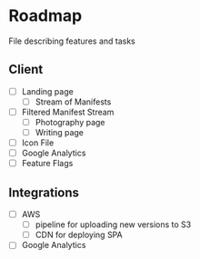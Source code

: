 # Roadmap
File describing features and tasks

## Client
- [ ] Landing page
	- [ ] Stream of Manifests
- [ ] Filtered Manifest Stream	
	- [ ] Photography page
	- [ ] Writing page
- [ ] Icon File
- [ ] Google Analytics
- [ ] Feature Flags

## Integrations
- [ ] AWS
    - [ ] pipeline for uploading new versions to S3
    - [ ] CDN for deploying SPA
- [ ] Google Analytics